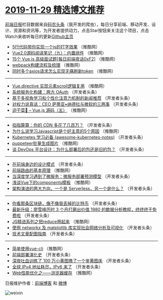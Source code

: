 # [2019-11-29 精选博文推荐](http://hao.caibaojian.com/date/2019/11/29)

[前端日报](http://caibaojian.com/c/news)栏目数据来自[码农头条](http://hao.caibaojian.com/)（我开发的爬虫），每日分享前端、移动开发、设计、资源和资讯等，为开发者提供动力，点击Star按钮来关注这个项目，点击Watch来收听每日的更新[Github主页](https://github.com/kujian/frontendDaily)
* [5行代码带你实现一个js的打字效果](http://hao.caibaojian.com/132239.html) （推酷网）
* [Vue2.0源码阅读笔记（九）：内置组件](http://hao.caibaojian.com/132225.html) （推酷网）
* [15个 Vue.js 高级面试题[每日前端夜话0xF2]](http://hao.caibaojian.com/132227.html) （推酷网）
* [webpack构建流程及梳理](http://hao.caibaojian.com/132246.html) （推酷网）
* [同时多个axios请求怎么实现无痛刷新token](http://hao.caibaojian.com/132248.html) （推酷网）

***
* [Vue.directive 实现元素scroll逻辑复用](http://hao.caibaojian.com/132234.html) （推酷网）
* [系统服务化构建：两方 OAuth](http://hao.caibaojian.com/132187.html) （开发者头条）
* [基于多视角学习和个性化注意力机制的新闻推荐](http://hao.caibaojian.com/132199.html) （开发者头条）
* [对权力说真话：CEO 萨蒂亚•纳德拉与微软的三两事](http://hao.caibaojian.com/132177.html) （开发者头条）
* [迫于菜🐶 &#8211; Vue.js 源码（五）](http://hao.caibaojian.com/132235.html) （推酷网）

***
* [掐指算算：你的 CDN 多花了几百万？](http://hao.caibaojian.com/132188.html) （开发者头条）
* [为什么说学习Javascript是个好主意的5个原因](http://hao.caibaojian.com/132224.html) （推酷网）
* [Kubernetes 学习必备 (awesome-kubernetes-notes)](http://hao.caibaojian.com/132178.html) （开发者头条）
* [puppeteer批量生成图片](http://hao.caibaojian.com/132236.html) （推酷网）
* [谈 DevOps 平台设计：为什么部署后的包还是旧的包？](http://hao.caibaojian.com/132189.html) （开发者头条）

***
* [在前端身边的设计模式](http://hao.caibaojian.com/132179.html) （开发者头条）
* [前端路由的基本原理](http://hao.caibaojian.com/132237.html) （推酷网）
* [当深度学习遇到了微服务：微服务部署预测模型](http://hao.caibaojian.com/132190.html) （开发者头条）
* [浅谈Vue下的components模板](http://hao.caibaojian.com/132226.html) （推酷网）
* [架构演进的两大方向，一个是 Serverless，另一个是什么？](http://hao.caibaojian.com/132180.html) （开发者头条）

***
* [你看那条区块链，像不像我丢掉的比特币](http://hao.caibaojian.com/132191.html) （开发者头条）
* [最新升级：廖雪峰历时 3 个月打磨出价值 1980 的数据分析教程，终终终于免费啦](http://hao.caibaojian.com/132181.html) （开发者头条）
* [JS精进系列之把reduce用起来](http://hao.caibaojian.com/132242.html) （推酷网）
* [使用 networkx 及 matplotlib 库实现社会网络分析及可视化](http://hao.caibaojian.com/132192.html) （开发者头条）
* [技术文章配图指南](http://hao.caibaojian.com/132171.html) （开发者头条）

***
* [简单使用vue-cli](http://hao.caibaojian.com/132228.html) （推酷网）
* [前端部署演化史](http://hao.caibaojian.com/132182.html) （开发者头条）
* [深夜吐血训练了 100 万小黄图撸了一个鉴黄图床](http://hao.caibaojian.com/132193.html) （开发者头条）
* [全球 IPv4 地址耗尽，IPv6 来了](http://hao.caibaojian.com/132172.html) （开发者头条）
* [Web性能优化之——浏览器缓存](http://hao.caibaojian.com/132229.html) （推酷网）

日报维护作者：[前端博客](http://caibaojian.com/) 和 [微博](http://caibaojian.com/go/weibo)

![weixin](https://user-images.githubusercontent.com/3055447/38468989-651132ac-3b80-11e8-8e6b-15122322a9d7.png)